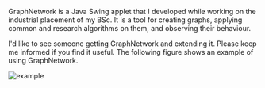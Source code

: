 GraphNetwork is a Java Swing applet that I developed while working on the industrial placement of my BSc. It is a tool for creating graphs, applying common and research algorithms on them, and observing their behaviour.

I'd like to see someone getting GraphNetwork and extending it. Please keep me informed if you find it useful. The following figure shows an example of using GraphNetwork.

![example](http://i64.tinypic.com/21jd1k2.png)
